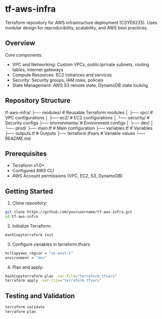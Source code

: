 # tf-aws-infra

Terraform repository for AWS infrastructure deployment (CSYE6225). Uses modular design for reproducibility, scalability, and AWS best practices.

## Overview

Core components:
- VPC and Networking: Custom VPCs, public/private subnets, routing tables, internet gateways
- Compute Resources: EC2 instances and services
- Security: Security groups, IAM roles, policies  
- State Management: AWS S3 remote state, DynamoDB state locking

## Repository Structure
tf-aws-infra/
├── modules/               # Reusable Terraform modules
│   ├── vpc/              # VPC configurations
│   ├── ec2/              # EC2 configurations
│   └── security/         # Security configs
├── environments/         # Environment configs
│   ├── dev/
│   └── prod/
├── main.tf              # Main configuration
├── variables.tf         # Variables
├── outputs.tf           # Outputs
├── terraform.tfvars     # Variable values
└── README.md

## Prerequisites

- Terraform v1.0+
- Configured AWS CLI
- AWS Account permissions (VPC, EC2, S3, DynamoDB)

## Getting Started

1. Clone repository:
```bash
git clone https://github.com/yourusername/tf-aws-infra.git
cd tf-aws-infra
```

2. Initialize Terraform:
```bash
bashCopyterraform init
```

3. Configure variables in terraform.tfvars:
```bash
hclCopyaws_region = "us-east-1"
environment = "dev"
```

4. Plan and apply:
```bash
bashCopyterraform plan -var-file="terraform.tfvars"
terraform apply -var-file="terraform.tfvars"
```

## Testing and Validation
```bash
terraform validate
terraform plan
```